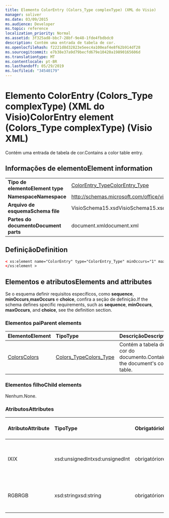 ```yaml
---
title: Elemento ColorEntry (Colors_Type complexType) (XML do Visio)
manager: soliver
ms.date: 03/09/2015
ms.audience: Developer
ms.topic: reference
localization_priority: Normal
ms.assetid: 3f325ad8-bbc7-28bf-9e48-1fde4fbdbdc0
description: Contém uma entrada de tabela de cor.
ms.openlocfilehash: f2221d8d32823e5eec4a100eaf4e8f62b914df28
ms.sourcegitcommit: e7b38e37a9d79becfd679e10420a19890165606d
ms.translationtype: MT
ms.contentlocale: pt-BR
ms.lasthandoff: 05/29/2019
ms.locfileid: "34540179"
---
```

# <a name="colorentry-element-colors_type-complextype-visio-xml"></a><span data-ttu-id="f7f1e-103">Elemento ColorEntry (Colors_Type complexType) (XML do Visio)</span><span class="sxs-lookup"><span data-stu-id="f7f1e-103">ColorEntry element (Colors_Type complexType) (Visio XML)</span></span>

<span data-ttu-id="f7f1e-104">Contém uma entrada de tabela de cor.</span><span class="sxs-lookup"><span data-stu-id="f7f1e-104">Contains a color table entry.</span></span>
  
## <a name="element-information"></a><span data-ttu-id="f7f1e-105">Informações de elemento</span><span class="sxs-lookup"><span data-stu-id="f7f1e-105">Element information</span></span>

|||
|:-----|:-----|
|<span data-ttu-id="f7f1e-106">**Tipo de elemento**</span><span class="sxs-lookup"><span data-stu-id="f7f1e-106">**Element type**</span></span> <br/> |[<span data-ttu-id="f7f1e-107">ColorEntry_Type</span><span class="sxs-lookup"><span data-stu-id="f7f1e-107">ColorEntry_Type</span></span>](colorentry_type-complextypevisio-xml.md) <br/> |
|<span data-ttu-id="f7f1e-108">**Namespace**</span><span class="sxs-lookup"><span data-stu-id="f7f1e-108">**Namespace**</span></span> <br/> |http://schemas.microsoft.com/office/visio/2012/main  <br/> |
|<span data-ttu-id="f7f1e-109">**Arquivo de esquema**</span><span class="sxs-lookup"><span data-stu-id="f7f1e-109">**Schema file**</span></span> <br/> |<span data-ttu-id="f7f1e-110">VisioSchema15.xsd</span><span class="sxs-lookup"><span data-stu-id="f7f1e-110">VisioSchema15.xsd</span></span>  <br/> |
|<span data-ttu-id="f7f1e-111">**Partes do documento**</span><span class="sxs-lookup"><span data-stu-id="f7f1e-111">**Document parts**</span></span> <br/> |<span data-ttu-id="f7f1e-112">document.xml</span><span class="sxs-lookup"><span data-stu-id="f7f1e-112">document.xml</span></span>  <br/> |
   
## <a name="definition"></a><span data-ttu-id="f7f1e-113">Definição</span><span class="sxs-lookup"><span data-stu-id="f7f1e-113">Definition</span></span>

```XML
< xs:element name="ColorEntry" type="ColorEntry_Type" minOccurs="1" maxOccurs="unbounded" >
</xs:element >
```

## <a name="elements-and-attributes"></a><span data-ttu-id="f7f1e-114">Elementos e atributos</span><span class="sxs-lookup"><span data-stu-id="f7f1e-114">Elements and attributes</span></span>

<span data-ttu-id="f7f1e-115">Se o esquema definir requisitos específicos, como **sequence**, **minOccurs**,**maxOccurs** e **choice**, confira a seção de definição.</span><span class="sxs-lookup"><span data-stu-id="f7f1e-115">If the schema defines specific requirements, such as **sequence**, **minOccurs**, **maxOccurs**, and **choice**, see the definition section.</span></span> 
  
### <a name="parent-elements"></a><span data-ttu-id="f7f1e-116">Elementos pai</span><span class="sxs-lookup"><span data-stu-id="f7f1e-116">Parent elements</span></span>

|<span data-ttu-id="f7f1e-117">**Elemento**</span><span class="sxs-lookup"><span data-stu-id="f7f1e-117">**Element**</span></span>|<span data-ttu-id="f7f1e-118">**Tipo**</span><span class="sxs-lookup"><span data-stu-id="f7f1e-118">**Type**</span></span>|<span data-ttu-id="f7f1e-119">**Descrição**</span><span class="sxs-lookup"><span data-stu-id="f7f1e-119">**Description**</span></span>|
|:-----|:-----|:-----|
|[<span data-ttu-id="f7f1e-120">Colors</span><span class="sxs-lookup"><span data-stu-id="f7f1e-120">Colors</span></span>](colors-element-visiodocument_type-complextypevisio-xml.md) <br/> |[<span data-ttu-id="f7f1e-121">Colors_Type</span><span class="sxs-lookup"><span data-stu-id="f7f1e-121">Colors_Type</span></span>](colors_type-complextypevisio-xml.md) <br/> |<span data-ttu-id="f7f1e-122">Contém a tabela de cor do documento.</span><span class="sxs-lookup"><span data-stu-id="f7f1e-122">Contains the document's color table.</span></span>  <br/> |
   
### <a name="child-elements"></a><span data-ttu-id="f7f1e-123">Elementos filho</span><span class="sxs-lookup"><span data-stu-id="f7f1e-123">Child elements</span></span>

<span data-ttu-id="f7f1e-124">Nenhum.</span><span class="sxs-lookup"><span data-stu-id="f7f1e-124">None.</span></span>
  
### <a name="attributes"></a><span data-ttu-id="f7f1e-125">Atributos</span><span class="sxs-lookup"><span data-stu-id="f7f1e-125">Attributes</span></span>

|<span data-ttu-id="f7f1e-126">**Atributo**</span><span class="sxs-lookup"><span data-stu-id="f7f1e-126">**Attribute**</span></span>|<span data-ttu-id="f7f1e-127">**Tipo**</span><span class="sxs-lookup"><span data-stu-id="f7f1e-127">**Type**</span></span>|<span data-ttu-id="f7f1e-128">**Obrigatório**</span><span class="sxs-lookup"><span data-stu-id="f7f1e-128">**Required**</span></span>|<span data-ttu-id="f7f1e-129">**Descrição**</span><span class="sxs-lookup"><span data-stu-id="f7f1e-129">**Description**</span></span>|<span data-ttu-id="f7f1e-130">**Valores possíveis**</span><span class="sxs-lookup"><span data-stu-id="f7f1e-130">**Possible values**</span></span>|
|:-----|:-----|:-----|:-----|:-----|
|<span data-ttu-id="f7f1e-131">IX</span><span class="sxs-lookup"><span data-stu-id="f7f1e-131">IX</span></span>  <br/> |<span data-ttu-id="f7f1e-132">xsd:unsignedInt</span><span class="sxs-lookup"><span data-stu-id="f7f1e-132">xsd:unsignedInt</span></span>  <br/> |<span data-ttu-id="f7f1e-133">obrigatório</span><span class="sxs-lookup"><span data-stu-id="f7f1e-133">required</span></span>  <br/> |<span data-ttu-id="f7f1e-134">O índices baseado em zero do elemento no seu elemento pai.</span><span class="sxs-lookup"><span data-stu-id="f7f1e-134">The zero-based index of the element within its parent element.</span></span>  <br/> |<span data-ttu-id="f7f1e-135">Valores do tipo xsd:unsignedInt.</span><span class="sxs-lookup"><span data-stu-id="f7f1e-135">Values of the xsd:unsignedInt type.</span></span>  <br/> |
|<span data-ttu-id="f7f1e-136">RGB</span><span class="sxs-lookup"><span data-stu-id="f7f1e-136">RGB</span></span>  <br/> |<span data-ttu-id="f7f1e-137">xsd:string</span><span class="sxs-lookup"><span data-stu-id="f7f1e-137">xsd:string</span></span>  <br/> |<span data-ttu-id="f7f1e-138">obrigatório</span><span class="sxs-lookup"><span data-stu-id="f7f1e-138">required</span></span>  <br/> |<span data-ttu-id="f7f1e-139">O valor hexadecimal da entrada da tabela de cor.</span><span class="sxs-lookup"><span data-stu-id="f7f1e-139">The hexadecimal value of the color table entry.</span></span>  <br/> |<span data-ttu-id="f7f1e-140">Valores do tipo xsd:string.</span><span class="sxs-lookup"><span data-stu-id="f7f1e-140">Values of the xsd:string type.</span></span>  <br/> |
   

